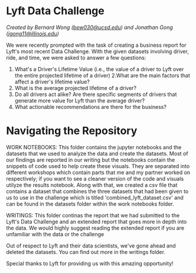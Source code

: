 # Lyft Data Challenge

_Created by Bernard Wong (bew030@ucsd.edu) and Jonathan Gong (jgong11@illinois.edu)_

We were recently prompted with the task of creating a business report for Lyft's most recent Data Challenge. With the given datasets involving driver, ride, and time, we were asked to answer a few questions: 
1. What's a Driver's Lifetime Value (i.e., the value of a driver to Lyft over the entire projected lifetime of a driver)
2.What are the main factors that affect a driver's lifetime value?
3. What is the average projected lifetime of a driver? 
4. Do all drivers act alike? Are there specific segments of drivers that generate more value for Lyft than the average driver?
5. What actionable recommendations are there for the business? 



# Navigating the Repository

WORK NOTEBOOKS: This folder contains the jupyter notebooks and the datasets that we used to analyze the data and create the datasets. Most of our findings are reported in our writing but the notebooks contain the snippets of code used to help create these visuals. They are separated into different workshops which contain parts that me and my partner worked on respectively; if you want to see a cleaner version of the code and visuals utilyze the results notebook. Along with that, we created a csv file that contains a dataset that combines the three datasets that had been given to us to use in the challenge which is titled 'combined_lyft_dataset.csv' and can be found in the datasets folder within the work notebooks folder. 

WRITINGS: This folder continas the report that we had submitted to the Lyft's Data Challenge and an extended report that goes more in depth into the data. We would highly suggest reading the extended report if you are unfamiliar with the data or the challenge 

Out of respect to Lyft and their data scientists, we've gone ahead and deleted the datasets. You can find out more in the writings folder.

Special thanks to Lyft for providing us with this amazing opportunity!
